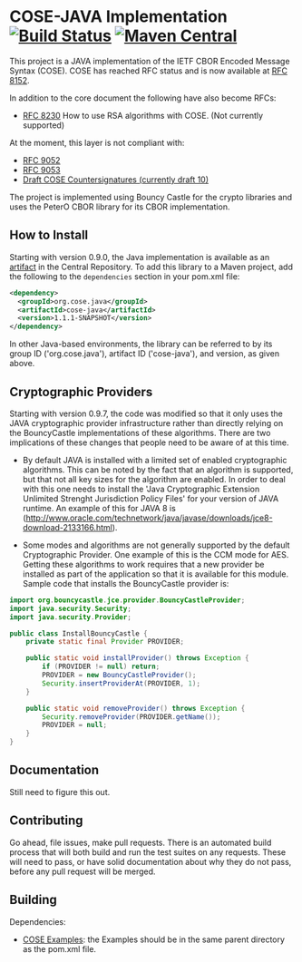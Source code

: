 # COSE-JAVA Implementation [![Build Status](https://travis-ci.org/org.cose.java/cose-java.svg?branch=master)](https://travis-ci.org/org.cose.java) [![Maven Central](https://img.shields.io/maven-central/v/org.cose.java/cose-java.svg?style=plastic)](https://search.maven.org/#search%7Cga%7C1%7Corg.cose.java)

This project is a JAVA implementation of the IETF CBOR Encoded Message Syntax (COSE).
COSE has reached RFC status and is now available at [RFC 8152](https://tools.ietf.org/html/rfc8152).

In addition to the core document the following have also become RFCs:

* [RFC 8230](https://tools.ietf.org/html/rfc8230) How to use RSA algorithms with COSE. (Not currently supported)

At the moment, this layer is not compliant with:
* [RFC 9052](https://www.rfc-editor.org/info/rfc9052)
* [RFC 9053](https://www.rfc-editor.org/info/rfc9053)
* [Draft COSE Countersignatures (currently draft 10)](https://www.ietf.org/archive/id/draft-ietf-cose-countersign-10.html)

The project is implemented using Bouncy Castle for the crypto libraries and uses the PeterO CBOR library for its CBOR implementation.

## How to Install

Starting with version 0.9.0, the Java implementation is available as an [artifact](https://search.maven.org/#search%7Cga%7C1%7Ccose-java) in the Central Repository.
To add this library to a Maven project, add the following to the `dependencies` section in your pom.xml file:

```xml
<dependency>
  <groupId>org.cose.java</groupId>
  <artifactId>cose-java</artifactId>
  <version>1.1.1-SNAPSHOT</version>
</dependency>
```

In other Java-based environments, the library can be referred to by its group ID ('org.cose.java'), artifact ID ('cose-java'), and version, as given above.

## Cryptographic Providers

Starting with version 0.9.7, the code was modified so that it only uses the JAVA cryptographic provider infrastructure rather than directly relying on the BouncyCastle implementations of these algorithms.  There are two implications of these changes that people need to be aware of at this time.

* By default JAVA is installed with a limited set of enabled cryptographic algorithms. This can be noted by the fact that an algorithm is supported, but that not all key sizes for the algorithm are enabled.  In order to deal with this one needs to install the 'Java Cryptographic Extension Unlimited Strenght Jurisdiction Policy Files' for your version of JAVA runtime.  An example of this for JAVA 8 is (http://www.oracle.com/technetwork/java/javase/downloads/jce8-download-2133166.html).

* Some modes and algorithms are not generally supported by the default Cryptographic Provider.  One example of this is the CCM mode for AES.  Getting these algorithms to work requires that a new provider be installed as part of the application so that it is available for this module.  Sample code that installs the BouncyCastle provider is:

```java
import org.bouncycastle.jce.provider.BouncyCastleProvider;
import java.security.Security;
import java.security.Provider;

public class InstallBouncyCastle {
    private static final Provider PROVIDER;

    public static void installProvider() throws Exception {
        if (PROVIDER != null) return;
        PROVIDER = new BouncyCastleProvider();
        Security.insertProviderAt(PROVIDER, 1);
    }

    public static void removeProvider() throws Exception {
        Security.removeProvider(PROVIDER.getName());
        PROVIDER = null;
    }
}
```

## Documentation

Still need to figure this out.

## Contributing

Go ahead, file issues, make pull requests.  There is an automated build process that will both build and run the test suites on any requests.  These will need to pass, or have solid documentation about why they do not pass, before any pull request will be merged.

## Building

Dependencies:
* [COSE Examples](https://github.com/cose-wg/Examples): the Examples should be in the same parent directory as the pom.xml file.
